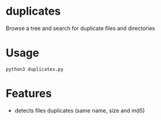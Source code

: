 # duplicates
Browse a tree and search for duplicate files and directories

# Usage
```python3 duplicates.py```

# Features
- detects files duplicates (same name, size and md5)
